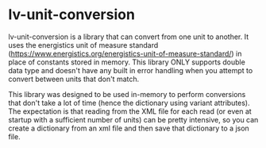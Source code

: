 # lv-unit-conversion

lv-unit-conversion is a library that can convert from one unit to another. It uses the energistics unit of measure standard (https://www.energistics.org/energistics-unit-of-measure-standard/) in place of constants stored in memory. This library ONLY supports double data type and doesn't have any built in error handling when you attempt to convert between units that don't match.

This library was designed to be used in-memory to perform conversions that don't take a lot of time (hence the dictionary using variant attributes). The expectation is that reading from the XML file for each read (or even at startup with a sufficient number of units) can be pretty intensive, so you can create a dictionary from an xml file and then save that dictionary to a json file.

